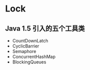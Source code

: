 # Lock

## Java 1.5 引入的五个工具类

- CountDownLatch
- CyclicBarrier
- Semaphore
- ConcurrentHashMap
- BlockingQueues
